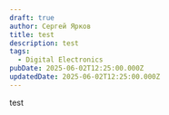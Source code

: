 ```yaml
---
draft: true
author: Сергей Ярков
title: test
description: test
tags:
  - Digital Electronics
pubDate: 2025-06-02T12:25:00.000Z
updatedDate: 2025-06-02T12:25:00.000Z
---
```

test
